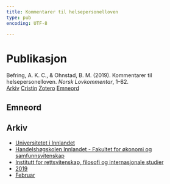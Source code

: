 ```yaml
---
title: Kommentarer til helsepersonelloven
type: pub
encoding: UTF-8

---
```

<h1>Publikasjon</h1>
<article id="csl-bib-container-WXVKCPRQ" class="csl-bib-container">
  <div class="csl-bib-body"> <div class="csl-entry">Befring, A. K. C., &#38; Ohnstad, B. M. (2019). Kommentarer til helsepersonelloven. <i>Norsk Lovkommentar</i>, 1–82.</div> </div>
  <div class="csl-bib-buttons">
    <a href="#taxonomy-article-WXVKCPRQ" alt="archive" class="csl-bib-button">Arkiv</a>
    <a href="https://app.cristin.no/results/show.jsf?id=1674329" alt="Cristin" class="csl-bib-button">Cristin</a>
    <a href="http://zotero.org/groups/5881554/items/WXVKCPRQ" alt="Zotero" class="csl-bib-button">Zotero</a>
    <a href="#keywords-article-WXVKCPRQ" alt="keywords" class="csl-bib-button">Emneord</a>
  </div>
  <div id="csl-bib-meta-container-WXVKCPRQ"></div>
</article>
<div id="csl-bib-meta-WXVKCPRQ" class="csl-bib-meta">
  <article id="keywords-article-WXVKCPRQ" class="keywords-article">
    <h1>Emneord</h1>
    
  </article>
  <article id="taxonomy-article-WXVKCPRQ" class="taxonomy-article">
    <h1>Arkiv</h1>
    <ul>
      <li>
        <a href="/nn/archive/?key=3DCRN523">Universitetet i Innlandet</a>
      </li>
      <li>
        <a href="/nn/archive/?key=DU8Q9LN9">Handelshøgskolen Innlandet - Fakultet for økonomi og samfunnsvitenskap</a>
      </li>
      <li>
        <a href="/nn/archive/?key=ITYAG68H">Institutt for rettsvitenskap, filosofi og internasjonale studier</a>
      </li>
      <li>
        <a href="/nn/archive/?key=R9ZTQLVS">2019</a>
      </li>
      <li>
        <a href="/nn/archive/?key=X3GTHB9Q">Februar</a>
      </li>
    </ul>
  </article>
</div>
